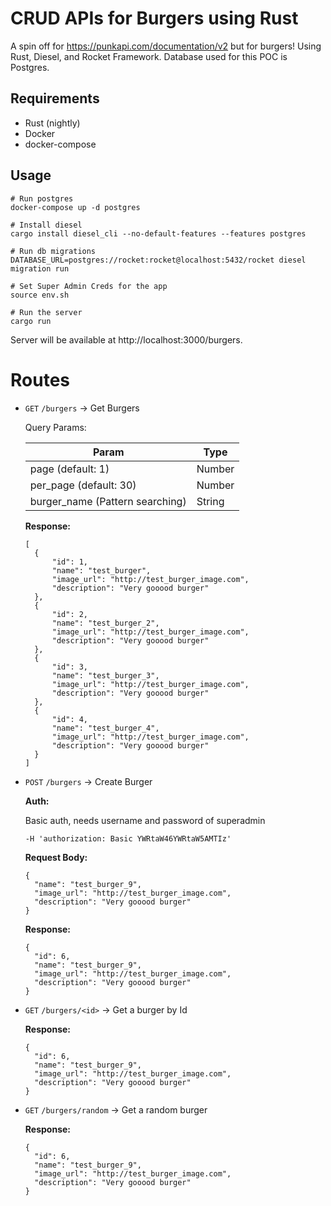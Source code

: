 CRUD APIs for Burgers using Rust
===============
A spin off for https://punkapi.com/documentation/v2 but for burgers! Using Rust, Diesel, and Rocket Framework. Database used for this POC is Postgres.

## Requirements
* Rust (nightly)
* Docker
* docker-compose

## Usage
```
# Run postgres
docker-compose up -d postgres

# Install diesel
cargo install diesel_cli --no-default-features --features postgres

# Run db migrations
DATABASE_URL=postgres://rocket:rocket@localhost:5432/rocket diesel migration run

# Set Super Admin Creds for the app
source env.sh

# Run the server
cargo run
```

Server will be available at http://localhost:3000/burgers.
# Routes
- `GET` `/burgers` -> Get Burgers

  Query Params:

  | Param | Type |
  | ------------- | ------------- |
  | page (default: 1)  | Number  |
  | per_page (default: 30)| Number  |
  | burger_name (Pattern searching)| String  |

  **Response:**
  ```
  [
    {
        "id": 1,
        "name": "test_burger",
        "image_url": "http://test_burger_image.com",
        "description": "Very gooood burger"
    },
    {
        "id": 2,
        "name": "test_burger_2",
        "image_url": "http://test_burger_image.com",
        "description": "Very gooood burger"
    },
    {
        "id": 3,
        "name": "test_burger_3",
        "image_url": "http://test_burger_image.com",
        "description": "Very gooood burger"
    },
    {
        "id": 4,
        "name": "test_burger_4",
        "image_url": "http://test_burger_image.com",
        "description": "Very gooood burger"
    }
  ]
  ```
- `POST` `/burgers` -> Create Burger

  **Auth:**

  Basic auth, needs username and password of superadmin
  ```
  -H 'authorization: Basic YWRtaW46YWRtaW5AMTIz'
  ```

  **Request Body:**
  ```
  {
    "name": "test_burger_9",
    "image_url": "http://test_burger_image.com",
    "description": "Very gooood burger"
  }
  ```
  **Response:**
  ```
  {
    "id": 6,
    "name": "test_burger_9",
    "image_url": "http://test_burger_image.com",
    "description": "Very gooood burger"
  }
  ```
- `GET` `/burgers/<id>` -> Get a burger by Id

  **Response:**
  ```
  {
    "id": 6,
    "name": "test_burger_9",
    "image_url": "http://test_burger_image.com",
    "description": "Very gooood burger"
  }
  ```

- `GET` `/burgers/random` -> Get a random burger

  **Response:**
  ```
  {
    "id": 6,
    "name": "test_burger_9",
    "image_url": "http://test_burger_image.com",
    "description": "Very gooood burger"
  }
  ```